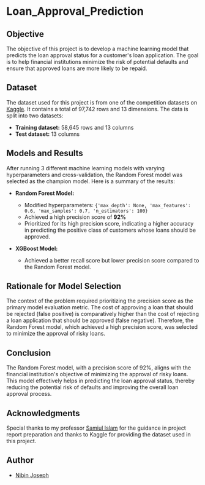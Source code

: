 # Loan_Approval_Prediction

## Objective
The objective of this project is to develop a machine learning model that predicts the loan approval status for a customer's loan application. The goal is to help financial institutions minimize the risk of potential defaults and ensure that approved loans are more likely to be repaid.

## Dataset
The dataset used for this project is from one of the competition datasets on [Kaggle](https://www.kaggle.com/competitions/playground-series-s4e10/data?select=test.csv). It contains a total of 97,742 rows and 13 dimensions. The data is split into two datasets:
- **Training dataset:** 58,645 rows and 13 columns
- **Test dataset:** 13 columns

## Models and Results
After running 3 different machine learning models with varying hyperparameters and cross-validation, the Random Forest model was selected as the champion model. Here is a summary of the results:

- **Random Forest Model:**
  - Modified hyperparameters: `{'max_depth': None, 'max_features': 0.6, 'max_samples': 0.7, 'n_estimators': 100}`
  - Achieved a high precision score of **92%**
  - Prioritized for its high precision score, indicating a higher accuracy in predicting the positive class of customers whose loans should be approved.

- **XGBoost Model:**
  - Achieved a better recall score but lower precision score compared to the Random Forest model.

    
## Rationale for Model Selection
The context of the problem required prioritizing the precision score as the primary model evaluation metric. The cost of approving a loan that should be rejected (false positive) is comparatively higher than the cost of rejecting a loan application that should be approved (false negative). Therefore, the Random Forest model, which achieved a high precision score, was selected to minimize the approval of risky loans.

## Conclusion
The Random Forest model, with a precision score of 92%, aligns with the financial institution's objective of minimizing the approval of risky loans. This model effectively helps in predicting the loan approval status, thereby reducing the potential risk of defaults and improving the overall loan approval process.

## Acknowledgments
Special thanks to my professor [Samiul Islam](https://www.linkedin.com/in/samiul-i-13b377165?lipi=urn%3Ali%3Apage%3Ad_flagship3_profile_view_base_contact_details%3BTkafq6xaTvqjg5e1G1wYGw%3D%3D) for the guidance in project report preparation and  thanks to Kaggle for providing the dataset used in this project.

## Author
- [Nibin Joseph](https://github.com/nibinjoseph)



